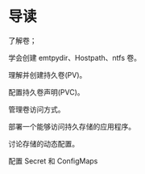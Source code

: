 # 导读

了解卷；

学会创建 emtpydir、Hostpath、ntfs 卷。

理解并创建持久卷(PV)。

配置持久卷声明(PVC)。

管理卷访问方式。

部署一个能够访问持久存储的应用程序。

讨论存储的动态配置。

配置 Secret 和 ConfigMaps
